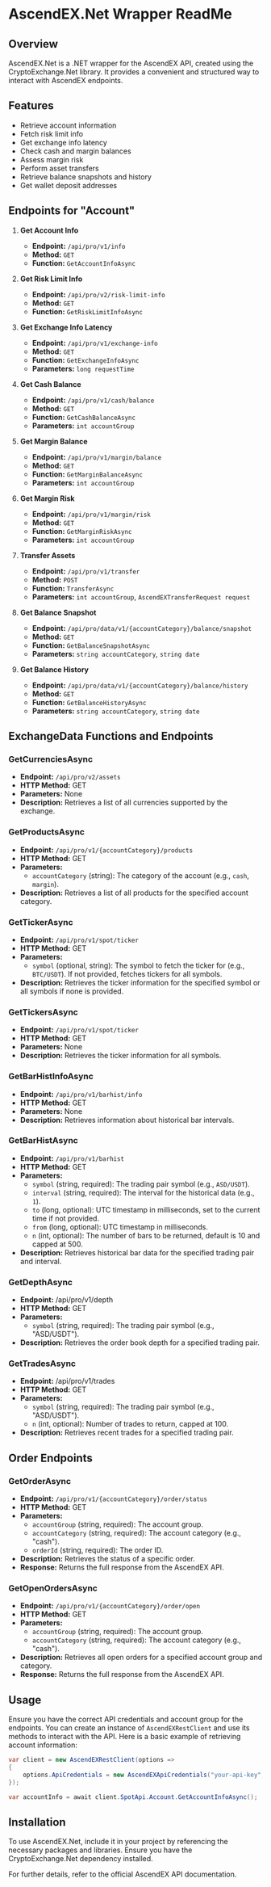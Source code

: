# AscendEX.Net Wrapper ReadMe

## Overview

AscendEX.Net is a .NET wrapper for the AscendEX API, created using the CryptoExchange.Net library. It provides a convenient and structured way to interact with AscendEX endpoints.

## Features

- Retrieve account information
- Fetch risk limit info
- Get exchange info latency
- Check cash and margin balances
- Assess margin risk
- Perform asset transfers
- Retrieve balance snapshots and history
- Get wallet deposit addresses

## Endpoints for "Account"

1. **Get Account Info**
   - **Endpoint:** `/api/pro/v1/info`
   - **Method:** `GET`
   - **Function:** `GetAccountInfoAsync`

2. **Get Risk Limit Info**
   - **Endpoint:** `/api/pro/v2/risk-limit-info`
   - **Method:** `GET`
   - **Function:** `GetRiskLimitInfoAsync`

3. **Get Exchange Info Latency**
   - **Endpoint:** `/api/pro/v1/exchange-info`
   - **Method:** `GET`
   - **Function:** `GetExchangeInfoAsync`
   - **Parameters:** `long requestTime`

4. **Get Cash Balance**
   - **Endpoint:** `/api/pro/v1/cash/balance`
   - **Method:** `GET`
   - **Function:** `GetCashBalanceAsync`
   - **Parameters:** `int accountGroup`

5. **Get Margin Balance**
   - **Endpoint:** `/api/pro/v1/margin/balance`
   - **Method:** `GET`
   - **Function:** `GetMarginBalanceAsync`
   - **Parameters:** `int accountGroup`

6. **Get Margin Risk**
   - **Endpoint:** `/api/pro/v1/margin/risk`
   - **Method:** `GET`
   - **Function:** `GetMarginRiskAsync`
   - **Parameters:** `int accountGroup`

7. **Transfer Assets**
   - **Endpoint:** `/api/pro/v1/transfer`
   - **Method:** `POST`
   - **Function:** `TransferAsync`
   - **Parameters:** `int accountGroup`, `AscendEXTransferRequest request`

8. **Get Balance Snapshot**
   - **Endpoint:** `/api/pro/data/v1/{accountCategory}/balance/snapshot`
   - **Method:** `GET`
   - **Function:** `GetBalanceSnapshotAsync`
   - **Parameters:** `string accountCategory`, `string date`

9. **Get Balance History**
   - **Endpoint:** `/api/pro/data/v1/{accountCategory}/balance/history`
   - **Method:** `GET`
   - **Function:** `GetBalanceHistoryAsync`
   - **Parameters:** `string accountCategory`, `string date`
   
## ExchangeData Functions and Endpoints

### GetCurrenciesAsync
- **Endpoint:** `/api/pro/v2/assets`
- **HTTP Method:** GET
- **Parameters:** None
- **Description:** Retrieves a list of all currencies supported by the exchange.

### GetProductsAsync
- **Endpoint:** `/api/pro/v1/{accountCategory}/products`
- **HTTP Method:** GET
- **Parameters:**
  - `accountCategory` (string): The category of the account (e.g., `cash`, `margin`).
- **Description:** Retrieves a list of all products for the specified account category.

### GetTickerAsync
- **Endpoint:** `/api/pro/v1/spot/ticker`
- **HTTP Method:** GET
- **Parameters:**
  - `symbol` (optional, string): The symbol to fetch the ticker for (e.g., `BTC/USDT`). If not provided, fetches tickers for all symbols.
- **Description:** Retrieves the ticker information for the specified symbol or all symbols if none is provided.

### GetTickersAsync
- **Endpoint:** `/api/pro/v1/spot/ticker`
- **HTTP Method:** GET
- **Parameters:** None
- **Description:** Retrieves the ticker information for all symbols.

### GetBarHistInfoAsync
- **Endpoint:** `/api/pro/v1/barhist/info`
- **HTTP Method:** GET
- **Parameters:** None
- **Description:** Retrieves information about historical bar intervals.

### GetBarHistAsync
- **Endpoint:** `/api/pro/v1/barhist`
- **HTTP Method:** GET
- **Parameters:**
  - `symbol` (string, required): The trading pair symbol (e.g., `ASD/USDT`).
  - `interval` (string, required): The interval for the historical data (e.g., `1`).
  - `to` (long, optional): UTC timestamp in milliseconds, set to the current time if not provided.
  - `from` (long, optional): UTC timestamp in milliseconds.
  - `n` (int, optional): The number of bars to be returned, default is 10 and capped at 500.
- **Description:** Retrieves historical bar data for the specified trading pair and interval.

### GetDepthAsync
- **Endpoint:** /api/pro/v1/depth
- **HTTP Method:**  GET
- **Parameters:**
   - `symbol` (string, required): The trading pair symbol (e.g., "ASD/USDT").
- **Description:** Retrieves the order book depth for a specified trading pair.

### GetTradesAsync
- **Endpoint:** /api/pro/v1/trades
- **HTTP Method:** GET
- **Parameters:**
   - `symbol` (string, required): The trading pair symbol (e.g., "ASD/USDT").
   - `n` (int, optional): Number of trades to return, capped at 100.
- **Description:** Retrieves recent trades for a specified trading pair.

## Order Endpoints

### GetOrderAsync
- **Endpoint:** `/api/pro/v1/{accountCategory}/order/status`
- **HTTP Method:** GET
- **Parameters:**
  - `accountGroup` (string, required): The account group.
  - `accountCategory` (string, required): The account category (e.g., "cash").
  - `orderId` (string, required): The order ID.
- **Description:** Retrieves the status of a specific order.
- **Response:** Returns the full response from the AscendEX API.

### GetOpenOrdersAsync
- **Endpoint:** `/api/pro/v1/{accountCategory}/order/open`
- **HTTP Method:** GET
- **Parameters:**
  - `accountGroup` (string, required): The account group.
  - `accountCategory` (string, required): The account category (e.g., "cash").
- **Description:** Retrieves all open orders for a specified account group and category.
- **Response:** Returns the full response from the AscendEX API.

## Usage

Ensure you have the correct API credentials and account group for the endpoints. You can create an instance of `AscendEXRestClient` and use its methods to interact with the API. Here is a basic example of retrieving account information:

```csharp
var client = new AscendEXRestClient(options =>
{
    options.ApiCredentials = new AscendEXApiCredentials("your-api-key", "your-api-secret");
});

var accountInfo = await client.SpotApi.Account.GetAccountInfoAsync();
```

## Installation

To use AscendEX.Net, include it in your project by referencing the necessary packages and libraries. Ensure you have the CryptoExchange.Net dependency installed.

For further details, refer to the official AscendEX API documentation.